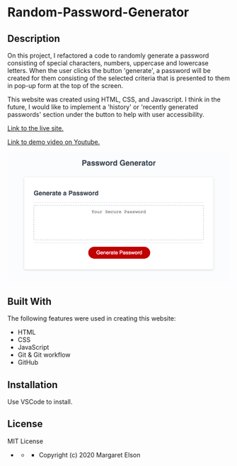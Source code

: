 # Random-Password-Generator

## Description

On this project, I refactored a code to randomly generate a password consisting of special characters, numbers, uppercase and lowercase letters. When the user clicks the button 'generate', a password will be created for them consisting of the selected criteria that is presented to them in pop-up form at the top of the screen.

This website was created using HTML, CSS, and Javascript. I think in the future, I would like to implement a 'history' or 'recently generated passwords' section under the button to help with user accessibility. 

[Link to the live site.](https://margaretelson.github.io/Random-Password-Generator/)

[Link to demo video on Youtube.](https://www.youtube.com/watch?v=_8iPlmlJrmo&feature=youtu.be)

![Image of Random Password Generator](./PasswordImage.png)

## Built With

The following features were used in creating this website:
* HTML
* CSS
* JavaScript
* Git & Git workflow
* GitHub


## Installation

Use VSCode to install.


## License

MIT License

- - - Copyright (c) 2020 Margaret Elson

